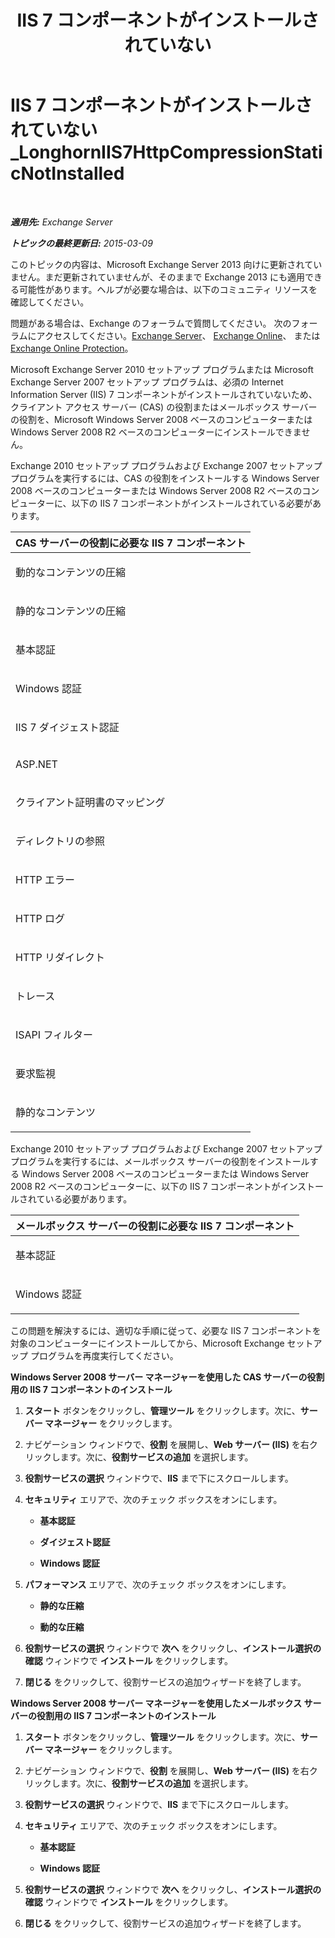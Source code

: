 ﻿---
title: 'IIS 7 コンポーネントがインストールされていない'
TOCTitle: IIS 7 コンポーネントがインストールされていない_LonghornIIS7HttpCompressionStaticNotInstalled
ms:assetid: 87fb8068-8c11-45cd-b18c-7d4ba97dedda
ms:mtpsurl: https://technet.microsoft.com/ja-jp/library/ms.exch.setupreadiness.longhorniis7httpcompressionstaticnotinstalled(v=EXCHG.150)
ms:contentKeyID: 48269747
ms.date: 04/24/2018
mtps_version: v=EXCHG.150
ms.translationtype: HT
---

# IIS 7 コンポーネントがインストールされていない\_LonghornIIS7HttpCompressionStaticNotInstalled

 

_**適用先:** Exchange Server_

_**トピックの最終更新日:** 2015-03-09_

このトピックの内容は、Microsoft Exchange Server 2013 向けに更新されていません。まだ更新されていませんが、そのままで Exchange 2013 にも適用できる可能性があります。ヘルプが必要な場合は、以下のコミュニティ リソースを確認してください。

問題がある場合は、Exchange のフォーラムで質問してください。 次のフォーラムにアクセスしてください。[Exchange Server](https://go.microsoft.com/fwlink/p/?linkid=60612)、 [Exchange Online](https://go.microsoft.com/fwlink/p/?linkid=267542)、 または [Exchange Online Protection](https://go.microsoft.com/fwlink/p/?linkid=285351)。

Microsoft Exchange Server 2010 セットアップ プログラムまたは Microsoft Exchange Server 2007 セットアップ プログラムは、必須の Internet Information Server (IIS) 7 コンポーネントがインストールされていないため、クライアント アクセス サーバー (CAS) の役割またはメールボックス サーバーの役割を、Microsoft Windows Server 2008 ベースのコンピューターまたは Windows Server 2008 R2 ベースのコンピューターにインストールできません。

Exchange 2010 セットアップ プログラムおよび Exchange 2007 セットアップ プログラムを実行するには、CAS の役割をインストールする Windows Server 2008 ベースのコンピューターまたは Windows Server 2008 R2 ベースのコンピューターに、以下の IIS 7 コンポーネントがインストールされている必要があります。


<table>
<colgroup>
<col style="width: 100%" />
</colgroup>
<thead>
<tr class="header">
<th><strong>CAS サーバーの役割に必要な IIS 7 コンポーネント</strong></th>
</tr>
</thead>
<tbody>
<tr class="odd">
<td><p>動的なコンテンツの圧縮</p></td>
</tr>
<tr class="even">
<td><p>静的なコンテンツの圧縮</p></td>
</tr>
<tr class="odd">
<td><p>基本認証</p></td>
</tr>
<tr class="even">
<td><p>Windows 認証</p></td>
</tr>
<tr class="odd">
<td><p>IIS 7 ダイジェスト認証</p></td>
</tr>
<tr class="even">
<td><p>ASP.NET</p></td>
</tr>
<tr class="odd">
<td><p>クライアント証明書のマッピング</p></td>
</tr>
<tr class="even">
<td><p>ディレクトリの参照</p></td>
</tr>
<tr class="odd">
<td><p>HTTP エラー</p></td>
</tr>
<tr class="even">
<td><p>HTTP ログ</p></td>
</tr>
<tr class="odd">
<td><p>HTTP リダイレクト</p></td>
</tr>
<tr class="even">
<td><p>トレース</p></td>
</tr>
<tr class="odd">
<td><p>ISAPI フィルター</p></td>
</tr>
<tr class="even">
<td><p>要求監視</p></td>
</tr>
<tr class="odd">
<td><p>静的なコンテンツ</p></td>
</tr>
</tbody>
</table>


Exchange 2010 セットアップ プログラムおよび Exchange 2007 セットアップ プログラムを実行するには、メールボックス サーバーの役割をインストールする Windows Server 2008 ベースのコンピューターまたは Windows Server 2008 R2 ベースのコンピューターに、以下の IIS 7 コンポーネントがインストールされている必要があります。


<table>
<colgroup>
<col style="width: 100%" />
</colgroup>
<thead>
<tr class="header">
<th><strong>メールボックス サーバーの役割に必要な IIS 7 コンポーネント</strong></th>
</tr>
</thead>
<tbody>
<tr class="odd">
<td><p>基本認証</p></td>
</tr>
<tr class="even">
<td><p>Windows 認証</p></td>
</tr>
</tbody>
</table>


この問題を解決するには、適切な手順に従って、必要な IIS 7 コンポーネントを対象のコンピューターにインストールしてから、Microsoft Exchange セットアップ プログラムを再度実行してください。

**Windows Server 2008 サーバー マネージャーを使用した CAS サーバーの役割用の IIS 7 コンポーネントのインストール**

1.  <strong>スタート</strong> ボタンをクリックし、<strong>管理ツール</strong> をクリックします。次に、<strong>サーバー マネージャー</strong> をクリックします。

2.  ナビゲーション ウィンドウで、<strong>役割</strong> を展開し、<strong>Web サーバー (IIS)</strong> を右クリックします。次に、<strong>役割サービスの追加</strong> を選択します。

3.  <strong>役割サービスの選択</strong> ウィンドウで、<strong>IIS</strong> まで下にスクロールします。

4.  <strong>セキュリティ</strong> エリアで、次のチェック ボックスをオンにします。
    
      - **基本認証**
    
      - **ダイジェスト認証**
    
      - **Windows 認証**

5.  <strong>パフォーマンス</strong> エリアで、次のチェック ボックスをオンにします。
    
      - **静的な圧縮**
    
      - **動的な圧縮**

6.  <strong>役割サービスの選択</strong> ウィンドウで <strong>次へ</strong> をクリックし、<strong>インストール選択の確認</strong> ウィンドウで <strong>インストール</strong> をクリックします。

7.  <strong>閉じる</strong> をクリックして、役割サービスの追加ウィザードを終了します。

**Windows Server 2008 サーバー マネージャーを使用したメールボックス サーバーの役割用の IIS 7 コンポーネントのインストール**

1.  <strong>スタート</strong> ボタンをクリックし、<strong>管理ツール</strong> をクリックします。次に、<strong>サーバー マネージャー</strong> をクリックします。

2.  ナビゲーション ウィンドウで、<strong>役割</strong> を展開し、<strong>Web サーバー (IIS)</strong> を右クリックします。次に、<strong>役割サービスの追加</strong> を選択します。

3.  <strong>役割サービスの選択</strong> ウィンドウで、<strong>IIS</strong> まで下にスクロールします。

4.  <strong>セキュリティ</strong> エリアで、次のチェック ボックスをオンにします。
    
      - **基本認証**
    
      - **Windows 認証**

5.  <strong>役割サービスの選択</strong> ウィンドウで <strong>次へ</strong> をクリックし、<strong>インストール選択の確認</strong> ウィンドウで <strong>インストール</strong> をクリックします。

6.  <strong>閉じる</strong> をクリックして、役割サービスの追加ウィザードを終了します。

